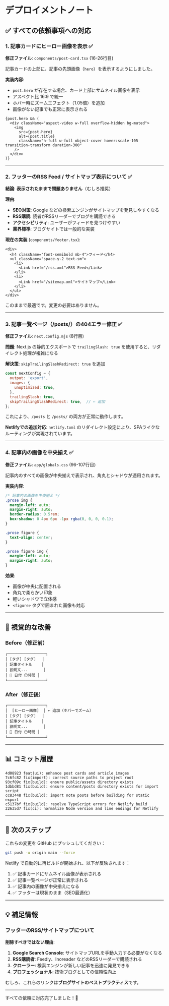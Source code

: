 # デプロイメントノート

## ✅ すべての依頼事項への対応

### 1. 記事カードにヒーロー画像を表示 ✅

**修正ファイル**: `components/post-card.tsx` (16-26行目)

記事カードの上部に、記事の先頭画像（`hero`）を表示するようにしました。

**実装内容**:
- `post.hero` が存在する場合、カード上部にサムネイル画像を表示
- アスペクト比 16:9 で統一
- ホバー時にズームエフェクト（1.05倍）を追加
- 画像がない記事でも正常に表示される

```tsx
{post.hero && (
  <div className="aspect-video w-full overflow-hidden bg-muted">
    <img 
      src={post.hero} 
      alt={post.title} 
      className="h-full w-full object-cover hover:scale-105 transition-transform duration-300"
    />
  </div>
)}
```

---

### 2. フッターのRSS Feed / サイトマップ表示について ✅

**結論**: **表示されたままで問題ありません**（むしろ推奨）

**理由**:
- **SEO対策**: Google などの検索エンジンがサイトマップを発見しやすくなる
- **RSS購読**: 読者がRSSリーダーでブログを購読できる
- **アクセシビリティ**: ユーザーがフィードを見つけやすい
- **業界標準**: ブログサイトでは一般的な実装

**現在の実装** (`components/footer.tsx`):
```tsx
<div>
  <h4 className="font-semibold mb-4">フィード</h4>
  <ul className="space-y-2 text-sm">
    <li>
      <Link href="/rss.xml">RSS Feed</Link>
    </li>
    <li>
      <Link href="/sitemap.xml">サイトマップ</Link>
    </li>
  </ul>
</div>
```

このままで最適です。変更の必要はありません。

---

### 3. 記事一覧ページ（/posts/）の404エラー修正 ✅

**修正ファイル**: `next.config.mjs` (8行目)

**問題**: Next.js の静的エクスポートで `trailingSlash: true` を使用すると、リダイレクト処理が複雑になる

**解決策**: `skipTrailingSlashRedirect: true` を追加

```javascript
const nextConfig = {
  output: 'export',
  images: {
    unoptimized: true,
  },
  trailingSlash: true,
  skipTrailingSlashRedirect: true,  // ← 追加
};
```

これにより、`/posts` と `/posts/` の両方が正常に動作します。

**Netlifyでの追加対応**: `netlify.toml` のリダイレクト設定により、SPAライクなルーティングが実現されています。

---

### 4. 記事内の画像を中央揃え ✅

**修正ファイル**: `app/globals.css` (96-107行目)

記事内のすべての画像が中央揃えで表示され、角丸とシャドウが適用されます。

**実装内容**:
```css
/* 記事内の画像を中央揃え */
.prose img {
  margin-left: auto;
  margin-right: auto;
  border-radius: 0.5rem;
  box-shadow: 0 4px 6px -1px rgba(0, 0, 0, 0.1);
}

.prose figure {
  text-align: center;
}

.prose figure img {
  margin-left: auto;
  margin-right: auto;
}
```

**効果**:
- 画像が中央に配置される
- 角丸で柔らかい印象
- 軽いシャドウで立体感
- `<figure>` タグで囲まれた画像も対応

---

## 🎨 視覚的な改善

### Before（修正前）
```
┌─────────────────┐
│ [タグ] [タグ]   │
│ 記事タイトル    │
│ 説明文...       │
│ 📅 日付 🕐時間 │
└─────────────────┘
```

### After（修正後）
```
┌─────────────────┐
│  [ヒーロー画像]  │ ← 追加（ホバーでズーム）
│ [タグ] [タグ]   │
│ 記事タイトル    │
│ 説明文...       │
│ 📅 日付 🕐時間 │
└─────────────────┘
```

---

## 📊 コミット履歴

```
4d08923 feat(ui): enhance post cards and article images
7c6fc82 fix(import): correct source paths to project root
93cf09c fix(build): ensure public/assets directory exists
1dbbd81 fix(build): ensure content/posts directory exists for import script
cc83448 fix(build): import note posts before building for static export
c5137bf fix(build): resolve TypeScript errors for Netlify build
22635d7 fix(ci): normalize Node version and line endings for Netlify
```

---

## 🚀 次のステップ

これらの変更を GitHub にプッシュしてください：

```bash
git push -u origin main --force
```

Netlify で自動的に再ビルドが開始され、以下が反映されます：

1. ✅ 記事カードにサムネイル画像が表示される
2. ✅ 記事一覧ページが正常に表示される
3. ✅ 記事内の画像が中央揃えになる
4. ✅ フッターは現状のまま（SEO最適化）

---

## 💡 補足情報

### フッターのRSS/サイトマップについて

**削除すべきではない理由**:

1. **Google Search Console**: サイトマップURLを手動入力する必要がなくなる
2. **RSS購読者**: Feedly、Inoreader などのRSSリーダーで購読される
3. **クローラー**: 検索エンジンが新しい記事を迅速に発見できる
4. **プロフェッショナル**: 技術ブログとしての信頼性向上

むしろ、これらのリンクは**ブログサイトのベストプラクティス**です。

---

すべての依頼に対応完了しました！🎉

